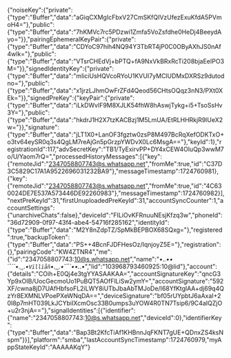 {"noiseKey":{"private":{"type":"Buffer","data":"aGiqCXMgIcFbxV27CmSKfQIVzUfezExuKfdA5PVmoH4="},"public":{"type":"Buffer","data":"7hKMVc7rc5PDzwi1Zmfa5VoZsfdhe0HeDj4BeeydAyo="}},"pairingEphemeralKeyPair":{"private":{"type":"Buffer","data":"CDYoC97hih4NQ94Y3TbRT4jP0C0OByAXhJS0nAf4wlk="},"public":{"type":"Buffer","data":"VTsrCHEdVj+bPTQ+fA9NxVkBRxRcTi208bjaEeIPO3M="}},"signedIdentityKey":{"private":{"type":"Buffer","data":"mIiciUsHQVcoRYoU1KVUI7yMClUDMxDXRSz9dutodno="},"public":{"type":"Buffer","data":"x1jrzLJhmOwFrZFd4Qeod56CHtsOQqz3nN3/PXt0XEk="}},"signedPreKey":{"keyPair":{"private":{"type":"Buffer","data":"iLkDWvlF9M8XJLK54fhW8hAswjTykg+i5+TsoSsHv3Y="},"public":{"type":"Buffer","data":"hkdrJ1H2X7tzKACBzj1M5LmUA/EtRLHHRkjR9lUeX2w="}},"signature":{"type":"Buffer","data":"jLT1X0+LanOF3fgztw0zsP8M497BcRqXefODKTxO+o3tv64eySR0q3s4QgLM7reAjGn5pGrzpYWDvX0Lc6MsgA=="},"keyId":1},"registrationId":117,"advSecretKey":"TB1/TyExirvPP+DY4xCEW4OluQp3wwM7o/U/Yaom7rQ=","processedHistoryMessages":[{"key":{"remoteJid":"2347058807743@s.whatsapp.net","fromMe":true,"id":"C37D3C5829C17A1A9522696031232BA9"},"messageTimestamp":1724760981},{"key":{"remoteJid":"2347058807743@s.whatsapp.net","fromMe":true,"id":"4C630024DE7E537A573446DE92260983"},"messageTimestamp":1724760982}],"nextPreKeyId":31,"firstUnuploadedPreKeyId":31,"accountSyncCounter":1,"accountSettings":{"unarchiveChats":false},"deviceId":"FILiOvKFRnuuNEsjKfzq3w","phoneId":"36d72909-0f97-43f4-abe4-54716f285162","identityId":{"type":"Buffer","data":"M2Y8nZdpTZ/SpMkBEPBOX68SQxg="},"registered":true,"backupToken":{"type":"Buffer","data":"PS++4BcnFJDFHesOz/IqnjoyZ5E="},"registration":{},"pairingCode":"KW4ZTNR4","me":{"id":"2347058807743:10@s.whatsapp.net","name":"•._.••´¯``•.¸¸.•` Vïllïåñ `•.¸¸.•´´¯`••._.•","lid":"103968793460925:10@lid"},"account":{"details":"COih+E0Qj4e3tgYYASAAKAA=","accountSignatureKey":"qncG3Yp9xOIB/UocGecmoUo1PuBQT5AOfFlLiSw2ymY=","accountSignature":"592XF/cwna8jD7UAfHbfsoFL2iLWY8iUTbJbaAbTMJoDe/I68YfKtglAA+dj69q4QzYr8EXMNLVPoePXeWNqDA==","deviceSignature":"bf05rUYpbtJ6aAxaI+20I8p7mHT039LkJCYbiIXcmOsc33B0umps3uYOW4R0TN7Tsip6/9C4aIQZjO+u2r3njA=="},"signalIdentities":[{"identifier":{"name":"2347058807743:10@s.whatsapp.net","deviceId":0},"identifierKey":{"type":"Buffer","data":"Bap3Bt2KfcTiAf1KHBnnJqFKNT7gUE+QDnxZS4ksNspm"}}],"platform":"smba","lastAccountSyncTimestamp":1724760979,"myAppStateKeyId":"AAAAAKqY"}
